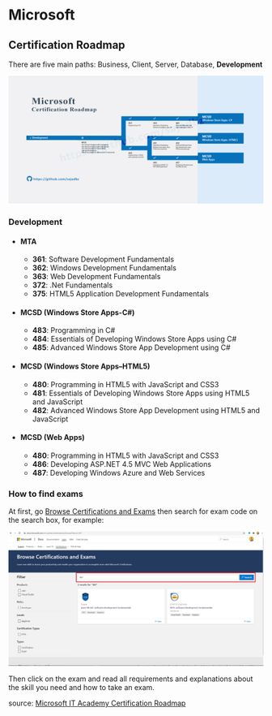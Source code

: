 # Microsoft

## Certification Roadmap

There are five main paths:  Business, Client, Server, Database, **Development**

![](https://github.com/sajadbz/Microsoft_Certification/blob/master/microsoft-certificate-developer.jpg)

### Development 

- #### MTA

  - **361**: Software Development Fundamentals
  - **362**: Windows Development Fundamentals
  - **363**: Web Development Fundamentals
  - **372**: .Net Fundamentals
  - **375**: HTML5 Application Development Fundamentals

- #### MCSD (Windows Store Apps-C#)

  - **483**: Programming in C#
  - **484**: Essentials of Developing Windows Store Apps using C#
  - **485**: Advanced Windows Store App Development using C#

- #### MCSD (Windows Store Apps–HTML5)

  - **480**: Programming in HTML5 with JavaScript and CSS3
  - **481**: Essentials of Developing Windows Store Apps using HTML5 and JavaScript
  - **482**: Advanced Windows Store App Development using HTML5 and JavaScript

- #### MCSD (Web Apps)

  - **480**: Programming in HTML5 with JavaScript and CSS3
  - **486**: Developing ASP.NET 4.5 MVC Web Applications
  - **487**: Developing Windows Azure and Web Services



### How to find exams

At first, go [Browse Certifications and Exams](https://docs.microsoft.com/en-us/learn/certifications/browse/) then search for exam code on the search box, for example:

![search-for-certificate](https://github.com/sajadbz/Microsoft_Certification/blob/master/search-for-certificate.jpg)



Then click on the exam and read all requirements and explanations about the skill you need and how to take an exam.



source: [Microsoft IT Academy Certification Roadmap](https://github.com/sajadbz/Microsoft_Certification/blob/master/Microsoft-Certification-Roadmap.pdf)
